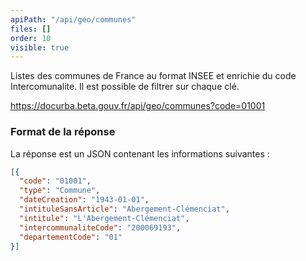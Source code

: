 ```yaml
---
apiPath: "/api/geo/communes"
files: []
order: 10
visible: true
---
```

Listes des communes de France au format INSEE et enrichie du code Intercomunalite. Il est possible de filtrer sur chaque clé.

https://docurba.beta.gouv.fr/api/geo/communes?code=01001

### Format de la réponse

La réponse est un JSON contenant les informations suivantes :

```json
[{
  "code": "01001",
  "type": "Commune",
  "dateCreation": "1943-01-01",
  "intituleSansArticle": "Abergement-Clémenciat",
  "intitule": "L'Abergement-Clémenciat",
  "intercommunaliteCode": "200069193",
  "departementCode": "01"
}]
```
